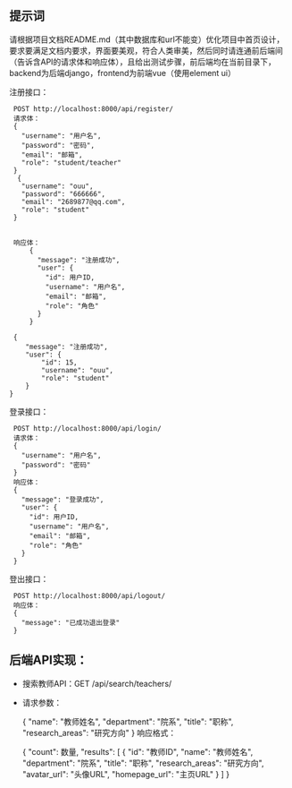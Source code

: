 ## 提示词

请根据项目文档README.md（其中数据库和url不能变）优化项目中首页设计，要求要满足文档内要求，界面要美观，符合人类审美，然后同时请连通前后端间（告诉含API的请求体和响应体），且给出测试步骤，前后端均在当前目录下，backend为后端django，frontend为前端vue（使用element ui）









注册接口：

     POST http://localhost:8000/api/register/
     请求体：
     {
       "username": "用户名",
       "password": "密码",
       "email": "邮箱",
       "role": "student/teacher"
     }
      {
       "username": "ouu",
       "password": "666666",
       "email": "2689877@qq.com",
       "role": "student"
     }
     
     
     响应体：
         {
           "message": "注册成功",
           "user": {
             "id": 用户ID,
             "username": "用户名",
             "email": "邮箱",
             "role": "角色"
           }
         }
         
     {
        "message": "注册成功",
        "user": {
            "id": 15,
            "username": "ouu",
            "role": "student"
        }
    }


 

登录接口：

     POST http://localhost:8000/api/login/
     请求体：
     {
       "username": "用户名",
       "password": "密码"
     }
     响应体：
     {
       "message": "登录成功",
       "user": {
         "id": 用户ID,
         "username": "用户名",
         "email": "邮箱",
         "role": "角色"
       }
     }
登出接口：

     POST http://localhost:8000/api/logout/
     响应体：
     {
       "message": "已成功退出登录"
     }



## 后端API实现：

- 搜索教师API：GET /api/search/teachers/

- 请求参数：

     {
       "name": "教师姓名",
       "department": "院系",
       "title": "职称",
       "research_areas": "研究方向"
     }
响应格式：

     {
       "count": 数量,
       "results": [
         {
           "id": "教师ID",
           "name": "教师姓名",
           "department": "院系",
           "title": "职称",
           "research_areas": "研究方向",
           "avatar_url": "头像URL",
           "homepage_url": "主页URL"
         }
       ]
     }